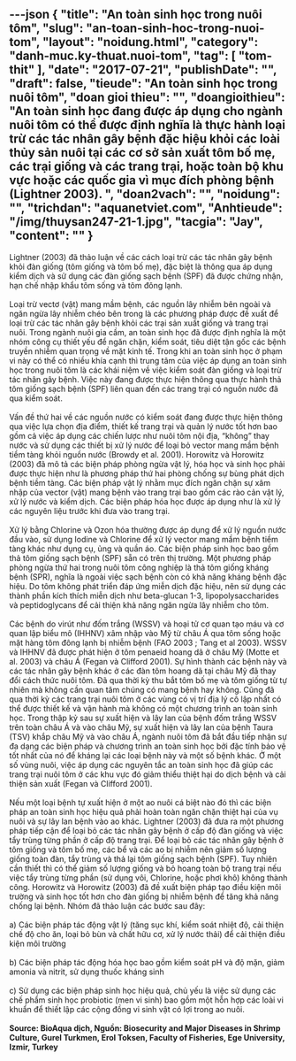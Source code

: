 ---json
{
    "title": "An toàn sinh học trong nuôi tôm",
    "slug": "an-toan-sinh-hoc-trong-nuoi-tom",
    "layout": "noidung.html",
    "category": "danh-muc.ky-thuat.nuoi-tom",
    "tag": [
        "tom-thit"
    ],
    "date": "2017-07-21",
    "publishDate": "",
    "draft": false,
    "tieude": "An toàn sinh học trong nuôi tôm",
    "doan gioi thieu": "",
    "doangioithieu": "An toàn sinh học đang được áp dụng cho ngành nuôi tôm có thể được định nghĩa là thực hành loại trừ các tác nhân gây bệnh đặc hiệu khỏi các loài thủy sản nuôi tại các cơ sở sản xuất tôm bố mẹ, các trại giống và các trang trại, hoặc toàn bộ khu vực hoặc các quốc gia vì mục đích phòng bệnh (Lightner 2003). ",
    "doan2vach": "",
    "noidung": "",
    "trichdan": "aquanetviet.com",
    "Anhtieude": "/img/thuysan247-21-1.jpg",
    "tacgia": "Jay",
    "__content__": ""
}
---
<p>Lightner (2003) đ&atilde; thảo luận về c&aacute;c c&aacute;ch loại trừ c&aacute;c t&aacute;c nh&acirc;n g&acirc;y bệnh khỏi đ&agrave;n giống (t&ocirc;m giống v&agrave; t&ocirc;m bố mẹ), đặc biệt l&agrave; th&ocirc;ng qua &aacute;p dụng kiểm dịch v&agrave; sử dụng c&aacute;c đ&agrave;n giống sạch bệnh (SPF) đ&atilde; được chứng nhận, hạn chế nhập khẩu t&ocirc;m sống v&agrave; t&ocirc;m đ&ocirc;ng lạnh.<br />
<br />
Loại trừ vectơ (vật) mang mầm bệnh, c&aacute;c nguồn l&acirc;y nhiễm b&ecirc;n ngo&agrave;i v&agrave; ngăn ngừa l&acirc;y nhiễm ch&eacute;o b&ecirc;n trong l&agrave; c&aacute;c phương ph&aacute;p được đề xuất để loại trừ c&aacute;c t&aacute;c nh&acirc;n g&acirc;y bệnh khỏi c&aacute;c trại sản xuất giống v&agrave; trang trại nu&ocirc;i. Trong ng&agrave;nh nu&ocirc;i gia cầm, an to&agrave;n sinh học đ&atilde; được định nghĩa l&agrave; một nh&oacute;m c&ocirc;ng cụ thiết yếu để ngăn chặn, kiểm so&aacute;t, ti&ecirc;u diệt tận gốc c&aacute;c bệnh truyền nhiễm quan trọng về mặt kinh tế. Trong khi an to&agrave;n sinh học ở phạm vi n&agrave;y c&oacute; thể c&oacute; nhiều kh&iacute;a cạnh th&igrave; trung t&acirc;m của việc &aacute;p dụng an to&agrave;n sinh học trong nu&ocirc;i t&ocirc;m l&agrave; c&aacute;c kh&aacute;i niệm về việc kiểm so&aacute;t đ&agrave;n giống v&agrave; loại trừ t&aacute;c nh&acirc;n g&acirc;y bệnh. Việc n&agrave;y đang được thực hiện th&ocirc;ng qua thực h&agrave;nh thả t&ocirc;m giống sạch bệnh (SPF) li&ecirc;n quan đến c&aacute;c trang trại c&oacute; nguồn nước đ&atilde; qua kiểm so&aacute;t.<br />
<br />
Vấn đề thứ hai về c&aacute;c nguồn nước c&oacute; kiểm so&aacute;t đang được thực hiện th&ocirc;ng qua việc lựa chọn địa điểm, thiết kế trang trại v&agrave; quản l&yacute; nước tốt hơn bao gồm cả việc &aacute;p dụng c&aacute;c chiến lược như nu&ocirc;i t&ocirc;m nội địa, &ldquo;kh&ocirc;ng&rdquo; thay nước v&agrave; sử dụng c&aacute;c thiết bị xử l&yacute; nước để loại bỏ vector mang mầm bệnh tiềm t&agrave;ng khỏi nguồn nước (Browdy et al. 2001). Horowitz v&agrave; Horowitz (2003) đ&atilde; m&ocirc; tả c&aacute;c biện ph&aacute;p ph&ograve;ng ngừa vật l&yacute;, h&oacute;a học v&agrave; sinh học phải được thực hiện như l&agrave; phương ph&aacute;p thứ hai ph&ograve;ng chống sự b&ugrave;ng ph&aacute;t dịch bệnh tiềm t&agrave;ng. C&aacute;c biện ph&aacute;p vật l&yacute; nhằm mục đ&iacute;ch ngăn chặn sự x&acirc;m nhập của vector (vật) mang bệnh v&agrave;o trang trại bao gồm c&aacute;c r&agrave;o cản vật l&yacute;, xử l&yacute; nước v&agrave; kiểm dịch. C&aacute;c biện ph&aacute;p h&oacute;a học được &aacute;p dụng như l&agrave; xử l&yacute; c&aacute;c nguy&ecirc;n liệu trước khi đưa v&agrave;o trang trại.<br />
<br />
Xử l&yacute; bằng Chlorine v&agrave; Ozon h&oacute;a thường được &aacute;p dụng để xử l&yacute; nguồn nước đầu v&agrave;o, sử dụng Iodine v&agrave; Chlorine để xử l&yacute; vector mang mầm bệnh tiềm t&agrave;ng kh&aacute;c như dụng cụ, ủng v&agrave; quần &aacute;o. C&aacute;c biện ph&aacute;p sinh học bao gồm thả t&ocirc;m giống sạch bệnh (SPF) sẵn c&oacute; tr&ecirc;n thị trường. Một phương ph&aacute;p ph&ograve;ng ngừa thứ hai trong nu&ocirc;i t&ocirc;m c&ocirc;ng nghiệp l&agrave; thả t&ocirc;m giống kh&aacute;ng bệnh (SPR), nghĩa l&agrave; ngo&agrave;i việc sạch bệnh c&ograve;n c&oacute; khả năng kh&aacute;ng bệnh đặc hiệu. Do t&ocirc;m kh&ocirc;ng ph&aacute;t triển đ&aacute;p ứng miễn dịch đặc hiệu, n&ecirc;n sử dụng c&aacute;c th&agrave;nh phần k&iacute;ch th&iacute;ch miễn dịch như beta-glucan 1-3, lipopolysaccharides v&agrave; peptidoglycans để cải thiện khả năng ngăn ngừa l&acirc;y nhiễm cho t&ocirc;m.<br />
<br />
C&aacute;c bệnh do vir&uacute;t như đốm trắng (WSSV) v&agrave; hoại tử cơ quan tạo m&aacute;u v&agrave; cơ quan lập biểu m&ocirc; (IHHNV) x&acirc;m nhập v&agrave;o Mỹ từ ch&acirc;u &Aacute; qua t&ocirc;m sống hoặc mặt h&agrave;ng t&ocirc;m đ&ocirc;ng lạnh bị nhiễm bệnh (FAO 2003 ; Tang et al 2003). WSSV v&agrave; IHHNV đ&atilde; được ph&aacute;t hiện ở t&ocirc;m penaeid hoang d&atilde; ở ch&acirc;u Mỹ (Motte et al. 2003) v&agrave; ch&acirc;u &Aacute; (Fegan v&agrave; Clifford 2001). Sự h&igrave;nh th&agrave;nh c&aacute;c bệnh n&agrave;y v&agrave; c&aacute;c t&aacute;c nh&acirc;n g&acirc;y bệnh kh&aacute;c ở c&aacute;c đ&agrave;n t&ocirc;m hoang d&atilde; tại ch&acirc;u Mỹ đ&atilde; thay đổi c&aacute;ch thức nu&ocirc;i t&ocirc;m. Đ&atilde; qua thời kỳ thu bắt t&ocirc;m bố mẹ v&agrave; t&ocirc;m giống từ tự nhi&ecirc;n m&agrave; kh&ocirc;ng cần quan t&acirc;m ch&uacute;ng c&oacute; mang bệnh hay kh&ocirc;ng. Cũng đ&atilde; qua thời kỳ c&aacute;c trang trại nu&ocirc;i t&ocirc;m ở c&aacute;c v&ugrave;ng c&oacute; vị tr&iacute; địa l&yacute; c&ocirc; lập nhất c&oacute; thể được thiết kế v&agrave; vận h&agrave;nh m&agrave; kh&ocirc;ng c&oacute; một chương tr&igrave;nh an to&agrave;n sinh học. Trong thập kỷ sau sự xuất hiện v&agrave; l&acirc;y lan của bệnh đốm trắng WSSV tr&ecirc;n to&agrave;n ch&acirc;u &Aacute; v&agrave; v&agrave;o ch&acirc;u Mỹ, sự xuất hiện v&agrave; l&acirc;y lan của bệnh Taura (TSV) khắp ch&acirc;u Mỹ v&agrave; v&agrave;o ch&acirc;u &Aacute;, ng&agrave;nh nu&ocirc;i t&ocirc;m đ&atilde; bắt đầu tiếp nhận sự đa dạng c&aacute;c biện ph&aacute;p v&agrave; chương tr&igrave;nh an to&agrave;n sinh học bởi đặc t&iacute;nh bảo vệ tốt nhất của n&oacute; để kh&aacute;ng lại c&aacute;c loại bệnh n&agrave;y v&agrave; một số bệnh kh&aacute;c. Ở một số v&ugrave;ng nu&ocirc;i, việc &aacute;p dụng c&aacute;c nguy&ecirc;n tắc an to&agrave;n sinh học đ&atilde; gi&uacute;p c&aacute;c trang trại nu&ocirc;i t&ocirc;m ở c&aacute;c khu vực đ&oacute; giảm thiểu thiệt hại do dịch bệnh v&agrave; cải thiện sản xuất (Fegan v&agrave; Clifford 2001).<br />
<br />
Nếu một loại bệnh tự xuất hiện ở một ao nu&ocirc;i c&aacute; biệt n&agrave;o đ&oacute; th&igrave; c&aacute;c biện ph&aacute;p an to&agrave;n sinh học hiệu quả phải ho&agrave;n to&agrave;n ngăn chặn thiệt hại của vụ nu&ocirc;i v&agrave; sự l&acirc;y lan bệnh v&agrave;o ao kh&aacute;c. Lightner (2003) đ&atilde; đưa ra một phương ph&aacute;p tiếp cận để loại bỏ c&aacute;c t&aacute;c nh&acirc;n g&acirc;y bệnh ở cấp độ đ&agrave;n giống v&agrave; việc tẩy tr&ugrave;ng từng phần ở cấp độ trang trại. Để loại bỏ c&aacute;c t&aacute;c nh&acirc;n g&acirc;y bệnh ở t&ocirc;m giống v&agrave; t&ocirc;m bố mẹ, c&aacute;c bể v&agrave; c&aacute;c ao bị nhiễm n&ecirc;n giảm số lượng giống to&agrave;n đ&agrave;n, tẩy tr&ugrave;ng v&agrave; thả lại t&ocirc;m giống sạch bệnh (SPF). Tuy nhi&ecirc;n cần thiết th&igrave; c&oacute; thể giảm số lượng giống v&agrave; bỏ hoang to&agrave;n bộ trang trại nếu việc tẩy tr&ugrave;ng từng phần (sử dụng v&ocirc;i, Chlorine, hoặc phơi kh&ocirc;) kh&ocirc;ng th&agrave;nh c&ocirc;ng. Horowitz v&agrave; Horowitz (2003) đ&atilde; đề xuất biện ph&aacute;p tạo điều kiện m&ocirc;i trường v&agrave; sinh học tốt hơn cho đ&agrave;n giống bị nhiễm bệnh để tăng khả năng chống lại bệnh. Nh&oacute;m đ&atilde; thảo luận c&aacute;c bước sau đ&acirc;y:<br />
<br />
a) C&aacute;c biện ph&aacute;p t&aacute;c động vật l&yacute; (tăng sục kh&iacute;, kiểm so&aacute;t nhiệt độ, cải thiện chế độ cho ăn, loại bỏ b&ugrave;n v&agrave; chất hữu cơ, xử l&yacute; nước thải) để cải thiện điều kiện m&ocirc;i trường<br />
<br />
b) C&aacute;c biện ph&aacute;p t&aacute;c động h&oacute;a học bao gồm kiểm so&aacute;t pH v&agrave; độ mặn, giảm amonia v&agrave; nitrit, sử dụng thuốc kh&aacute;ng sinh<br />
<br />
c) Sử dụng c&aacute;c biện ph&aacute;p sinh học hiệu quả, chủ yếu l&agrave; việc sử dụng c&aacute;c chế phẩm sinh học probiotic (men vi sinh) bao gồm một hỗn hợp c&aacute;c lo&agrave;i vi khuẩn để thiết lập c&aacute;c cộng đồng vi sinh vật c&oacute; lợi trong ao nu&ocirc;i.<br />
<br />
<strong>Source: BioAqua dịch, Nguồn: Biosecurity and Major Diseases in Shrimp Culture, Gurel Turkmen, Erol Toksen, Faculty of Fisheries, Ege University, Izmir, Turkey</strong></p>
